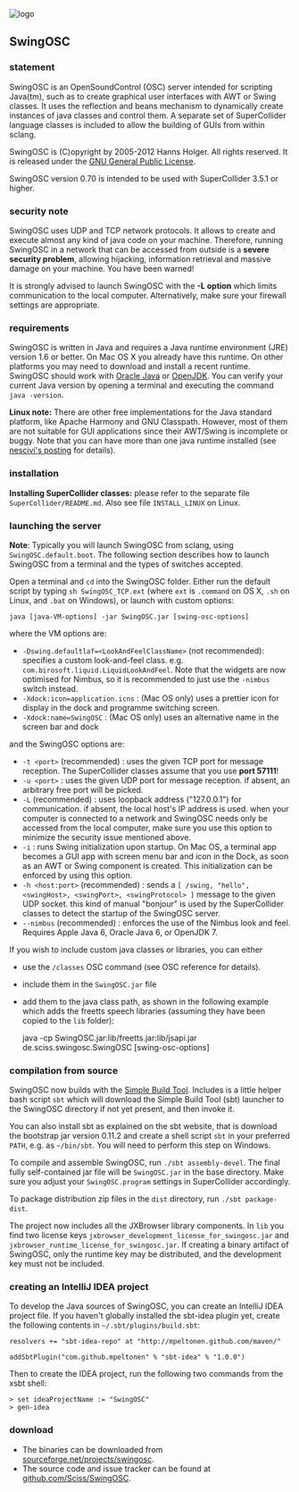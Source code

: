 ![logo](http://sciss.de/swingOSC/application.png)

## SwingOSC

### statement

SwingOSC is an OpenSoundControl (OSC) server intended for scripting Java(tm), such as to create graphical user interfaces with AWT or Swing classes. It uses the reflection and beans mechanism to dynamically create instances of java classes and control them. A separate set of SuperCollider language classes is included to allow the building of GUIs from within sclang.

SwingOSC is (C)opyright by 2005-2012 Hanns Holger. All rights reserved. It is released under the [GNU General Public License](http://github.com/Sciss/SwingOSC/blob/master/licenses/SwingOSC-License.txt).

SwingOSC version 0.70 is intended to be used with SuperCollider 3.5.1 or higher.

### security note

SwingOSC uses UDP and TCP network protocols. It allows to create and execute almost any kind of java code on your machine. Therefore, running SwingOSC in a network that can be accessed from outside is a __severe security problem__, allowing hijacking, information retrieval and massive damage on your machine. You have been warned!

It is strongly advised to launch SwingOSC with the __-L option__ which limits communication to the local computer. Alternatively, make sure your firewall settings are appropriate.

### requirements

SwingOSC is written in Java and requires a Java runtime environment (JRE) version 1.6 or better. On Mac OS X you already have this runtime. On other platforms you may need to download and install a recent runtime. SwingOSC should work with [Oracle Java](http://java.com) or [OpenJDK](http://openjdk.java.net/). You can verify your current Java version by opening a terminal and executing the command `java -version`.

__Linux note:__ There are other free implementations for the Java standard platform, like Apache Harmony and GNU Classpath. However, most of them are not suitable for GUI applications since their AWT/Swing is incomplete or buggy. Note that you can have more than one java runtime installed (see [nescivi's posting](www.nabble.com/swingOSC-installation-on-Linux-Ubuntu-7.04-t4638827.html) for details).

### installation

__Installing SuperCollider classes:__ please refer to the separate file `SuperCollider/README.md`. Also see file `INSTALL_LINUX` on Linux.

### launching the server

__Note__: Typically you will launch SwingOSC from sclang, using `SwingOSC.default.boot`. The following section describes how to launch SwingOSC from a terminal and the types of switches accepted.

Open a terminal and `cd` into the SwingOSC folder. Either run the default script by typing `sh SwingOSC_TCP.ext` (where `ext` is `.command` on OS X, `.sh` on Linux, and `.bat` on Windows), or launch with custom options:

    java [java-VM-options] -jar SwingOSC.jar [swing-osc-options]

where the VM options are:

 - `-Dswing.defaultlaf=<LookAndFeelClassName>` (not recommended): specifies a custom look-and-feel class. e.g. `com.birosoft.liquid.LiquidLookAndFeel`. Note that the widgets are now optimised for Nimbus, so it is recommended to just use the `-nimbus` switch instead.
 - `-Xdock:icon=application.icns` : (Mac OS only) uses a prettier icon for display in the dock and programme switching screen.
 - `-Xdock:name=SwingOSC` : (Mac OS only) uses an alternative name in the screen bar and dock

and the SwingOSC options are:

 - `-t <port>` (recommended) : uses the given TCP port for message reception. The SuperCollider classes assume that you use __port 57111__!
 - `-u <port>` : uses the given UDP port for message reception. if absent, an arbitrary free port will be picked.
 - `-L` (recommended) : uses loopback address ("127.0.0.1") for communication. if absent, the local host's IP address is used. when your computer is connected to a network and SwingOSC needs only be accessed from the local computer, make sure you use this option to minimize the security issue mentioned above.
 - `-i` : runs Swing initialization upon startup. On Mac OS, a terminal app becomes a GUI app with screen menu bar and icon in the Dock, as soon as an AWT or Swing component is created. This initialization can be enforced by using this option.
 - `-h <host:port>` (recommended) : sends a `[ /swing, "hello", <swingHost>, <swingPort>, <swingProtocol> ]` message to the given UDP socket. this kind of manual "bonjour" is used by the SuperCollider classes to detect the startup of the SwingOSC server.
 - `--nimbus` (recommended) : enforces the use of the Nimbus look and feel. Requires Apple Java 6, Oracle Java 6, or OpenJDK 7.

If you wish to include custom java classes or libraries, you can either

 - use the `/classes` OSC command (see OSC reference for details).
 - include them in the `SwingOSC.jar` file
 - add them to the java class path, as shown in the following example which adds the freetts speech libraries (assuming they have been copied to the `lib` folder):

    java -cp SwingOSC.jar:lib/freetts.jar:lib/jsapi.jar de.sciss.swingosc.SwingOSC [swing-osc-options]

### compilation from source

SwingOSC now builds with the [Simple Build Tool](https://github.com/harrah/xsbt/wiki). Includes is a little helper bash script `sbt` which will download the Simple Build Tool (sbt) launcher to the SwingOSC directory if not yet present, and then invoke it.

You can also install sbt as explained on the sbt website, that is download the bootstrap jar version 0.11.2 and create a shell script `sbt` in your preferred `PATH`, e.g. as `~/bin/sbt`. You will need to perform this step on Windows.

To compile and assemble SwingOSC, run `./sbt assembly-devel`. The final fully self-contained jar file will be `SwingOSC.jar` in the base directory. Make sure you adjust your `SwingOSC.program` settings in SuperCollider accordingly.

To package distribution zip files in the `dist` directory, run `./sbt package-dist`.

The project now includes all the JXBrowser library components. In `lib` you find two license keys `jxbrowser_development_license_for_swingosc.jar` and `jxbrowser_runtime_license_for_swingosc.jar`. If creating a binary artifact of SwingOSC, only the runtime key may be distributed, and the development key must not be included.

### creating an IntelliJ IDEA project

To develop the Java sources of SwingOSC, you can create an IntelliJ IDEA project file. If you haven't globally installed the sbt-idea plugin yet, create the following contents in `~/.sbt/plugins/build.sbt`:

    resolvers += "sbt-idea-repo" at "http://mpeltonen.github.com/maven/"
    
    addSbtPlugin("com.github.mpeltonen" % "sbt-idea" % "1.0.0")

Then to create the IDEA project, run the following two commands from the xsbt shell:

    > set ideaProjectName := "SwingOSC"
    > gen-idea

### download

 - The binaries can be downloaded from [sourceforge.net/projects/swingosc](http://sourceforge.net/projects/swingosc/).
 - The source code and issue tracker can be found at [github.com/Sciss/SwingOSC](http://github.com/Sciss/SwingOSC).
